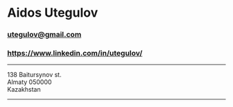 Aidos Utegulov
============

### utegulov@gmail.com
### https://www.linkedin.com/in/utegulov/

-------------------     ----------------------------
138 Baitursynov st.             
Almaty 050000                   
Kazakhstan                      
-------------------     ----------------------------
